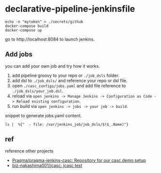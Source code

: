 # declarative-pipeline-jenkinsfile

```shell
echo -n "mytoken" > ./secrets/github
docker-compose build
docker-compose up
```

go to http://localhost:8084 to launch jenkins.

## Add jobs

you can add your own job and try how it works.

1. add pipeline groovy to your repo or `./job_dsls` folder.
1. add dsl to `./job_dsls/` and reference your repo or dsl file.
1. open `./casc_configs/jobs.yaml` and add file reference to `./job_dsls/your_job.dsl`.
1. reload via `open jenkins -> Manage Jenkins -> Configuration as Code -> Reload existing configuration`.
1. run build via `open jenkins -> jobs -> your job -> build`.

snippet to generate jobs.yaml content.

```shell
ls |  %{"  - file: /var/jenkins_job/job_dsls/$($_.Name)"}
```

## ref

reference other projects

* [Praqma/praqma\-jenkins\-casc: Repository for our casc demo setup](https://github.com/Praqma/praqma-jenkins-casc)
* [biz\-nakashima001/jcasc: jcasc test](https://github.com/biz-nakashima001/jcasc)
